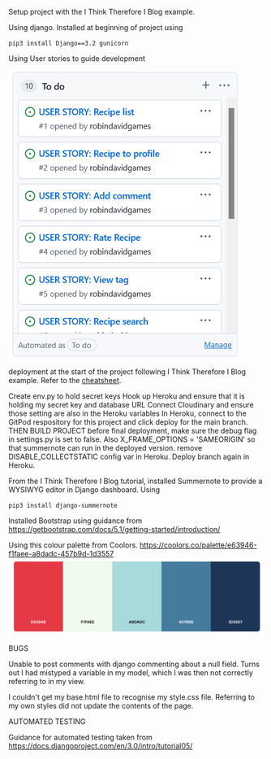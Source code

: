 Setup project with the I Think Therefore I Blog example.

Using django. Installed at beginning of project using 

    pip3 install Django==3.2 gunicorn


Using User stories to guide development

![User Stories](/assets/readme_images/user_stories.png)

deployment at the start of the project following I Think Therefore I Blog example. Refer to the [cheatsheet](https://docs.google.com/document/d/1P5CWvS5cYalkQOLeQiijpSViDPogtKM7ZGyqK-yehhQ/edit).

Create env.py to hold secret keys
Hook up Heroku and ensure that it is holding my secret key and database URL
Connect Cloudinary and ensure those setting are also in the Heroku variables
In Heroku, connect to the GitPod respository for this project and click deploy for the main branch.
THEN BUILD PROJECT
before final deployment, make sure the debug flag in settings.py is set to false.
Also X_FRAME_OPTIONS = 'SAMEORIGIN' so that summernote can run in the deployed version.
remove DISABLE_COLLECTSTATIC config var in Heroku.
Deploy branch again in Heroku.


From the I Think Therefore I Blog tutorial, installed Summernote to provide a WYSIWYG editor in Django dashboard. Using 

    pip3 install django-summernote


Installed Bootstrap using guidance from https://getbootstrap.com/docs/5.1/getting-started/introduction/

Using this colour palette from Coolors. https://coolors.co/palette/e63946-f1faee-a8dadc-457b9d-1d3557
![Colour Palette](/assets/readme_images/colour_palette.png)


BUGS

Unable to post comments with django commenting about a null field. Turns out I had mistyped a variable in my model, which I was then not correctly referring to in my view.

I couldn't get my base.html file to recognise my style.css file. Referring to my own styles did not update the contents of the page.


AUTOMATED TESTING

Guidance for automated testing taken from https://docs.djangoproject.com/en/3.0/intro/tutorial05/


